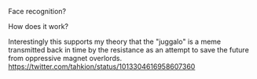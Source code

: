 Face recognition?

How does it work?

Interestingly this supports my theory that the "juggalo" is a meme transmitted back in time by the resistance as an attempt to save the future from oppressive magnet overlords. https://twitter.com/tahkion/status/1013304616958607360